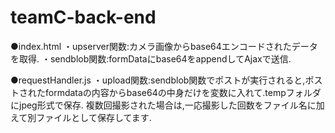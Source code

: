 # teamC-back-end

●index.html
・upserver関数:カメラ画像からbase64エンコードされたデータを取得.
・sendblob関数:formDataにbase64をappendしてAjaxで送信.

●requestHandler.js
・upload関数:sendblob関数でポストが実行されると,ポストされたformdataの内容からbase64の中身だけを変数に入れて.tempフォルダにjpeg形式で保存.
複数回撮影された場合は,一応撮影した回数をファイル名に加えて別ファイルとして保存してます.


